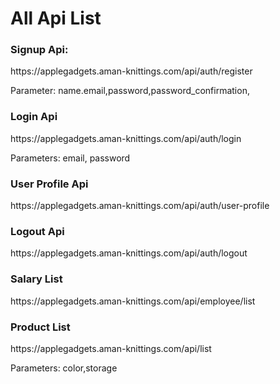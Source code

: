 <h1>All Api List</h1> 

<h3>Signup Api:</h3>
https://applegadgets.aman-knittings.com/api/auth/register

Parameter: name.email,password,password_confirmation,

<h3>Login Api</h3>
https://applegadgets.aman-knittings.com/api/auth/login

Parameters: email, password
<h3>User Profile Api</h3>
https://applegadgets.aman-knittings.com/api/auth/user-profile

<h3>Logout Api</h3>
https://applegadgets.aman-knittings.com/api/auth/logout

<h3>Salary List</h3>
https://applegadgets.aman-knittings.com/api/employee/list

<h3> Product List</h3>
https://applegadgets.aman-knittings.com/api/list

Parameters: color,storage
